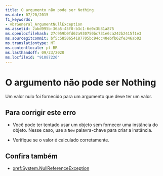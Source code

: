 ```yaml
---
title: O argumento não pode ser Nothing
ms.date: 07/20/2015
f1_keywords:
- vbrGeneral_ArgumentNullException
ms.assetid: 2abd995b-36a5-45f0-b3c1-6e0c3b31a875
ms.openlocfilehash: 27c959b0fd62a930750bc731e6ca242b2415f1e3
ms.sourcegitcommit: bf5c5850654187705bc94cc40ebfb62fe346ab02
ms.translationtype: MT
ms.contentlocale: pt-BR
ms.lasthandoff: 09/23/2020
ms.locfileid: "91087226"
---
```

# <a name="argument-cannot-be-nothing"></a>O argumento não pode ser Nothing

Um valor nulo foi fornecido para um argumento que deve ter um valor.  
  
## <a name="to-correct-this-error"></a>Para corrigir este erro  
  
- Você pode ter tentado usar um objeto sem fornecer uma instância do objeto. Nesse caso, use a `New` palavra-chave para criar a instância.  
  
- Verifique se o valor é calculado corretamente.  
  
## <a name="see-also"></a>Confira também

- <xref:System.NullReferenceException>
